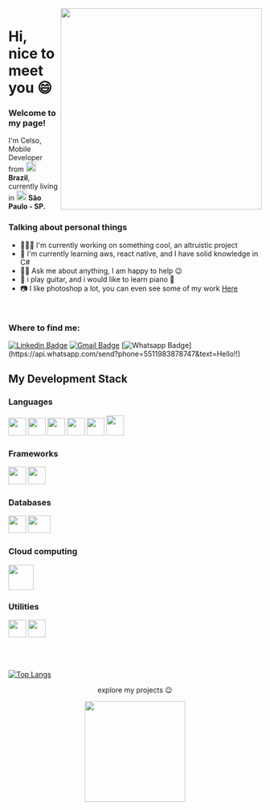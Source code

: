 <img align="right" width="400" height="400" src="https://raw.githubusercontent.com/urielcaire/aprendamd/master/imgs/solaire.gif">

<h1>Hi, nice to meet you 😄</h1> 

<h3>Welcome to my page!</h3>
<p>I'm Celso, Mobile Developer from <img src="https://cdn.countryflags.com/thumbs/brazil/flag-round-250.png" width=20 height=20> <b>Brazil</b>, 
currently living in <img src="https://upload.wikimedia.org/wikipedia/commons/thumb/1/1a/Bras%C3%A3o_do_estado_de_S%C3%A3o_Paulo.svg/1200px-Bras%C3%A3o_do_estado_de_S%C3%A3o_Paulo.svg.png" width=20 height=20> <b>São Paulo - SP.</b></p>

<h3>Talking about personal things</h3>
<ul>
  <li>👨🏻‍💻 I'm currently working on something cool, an altruistic project</li>
  <li>🌱 I'm currently learning aws, react native, and I have solid knowledge in C# </li>
  <li>🧏🏼 Ask me about anything, I am happy to help 😉</li>
  <li>🎸 i play guitar, and i would like to learn piano 🎹</li>
  <li>📷 I like photoshop a lot, you can even see some of my work <a href="https://www.deviantart.com/nearghale">Here</a></li>
</ul>
</br>

<h3>Where to find me:</h3>

  [![Linkedin Badge](https://img.shields.io/badge/-LinkedIn-blue?style=flat-square&logo=Linkedin&logoColor=white&link=https://www.linkedin.com/in/celsoavelinoaraujo/)](https://www.linkedin.com/in/celsoavelinoaraujo/)
   [![Gmail Badge](https://img.shields.io/badge/-Gmail-c14438?style=flat-square&logo=Gmail&logoColor=white&link=mailto:celsodeveloper13@gmail.com&link=mailto:celsodeveloper13@gmail.com)](mailto:celsodeveloper13@gmail.com)
   [![Whatsapp Badge](https://img.shields.io/badge/-Whatsapp-4CA143?style=flat-square&labelColor=4CA143&logo=whatsapp&logoColor=white&link=https://api.whatsapp.com/send?phone=5511983878747&text=Hello!)](https://api.whatsapp.com/send?phone=5511983878747&text=Hello!!)
   
<h2>My Development Stack</h2>
   
<h3>Languages</h3>
<p>
<code><img src="https://cdn.iconscout.com/icon/free/png-512/c-programming-569564.png" width=35 height=35/></code>
<code><img src="https://cdn.iconscout.com/icon/free/png-512/csharp-1-1175241.png" width=35 height=35/></code>
<code><img src="https://pcodinomebzero.neocities.org/Imagens/javascript1.png" width=35 height=35/></code>
<code><img src="https://images.vexels.com/media/users/3/166401/isolated/preview/b82aa7ac3f736dd78570dd3fa3fa9e24-iacute-cone-da-linguagem-de-programa-ccedil-atilde-o-java-by-vexels.png" width=35 height=35/></code>
<code><img src="https://image.flaticon.com/icons/png/512/732/732212.png" width=35 height=35/></code>
<code><img src="https://cdn.iconscout.com/icon/free/png-256/css-118-569410.png" width=35 height=40/></p></code>

<h3>Frameworks</h3>
<p>
<code><img src="https://appmasters.io/static/react-47ce6e77f039020ee2e76a10c1e988e9.png" width=35 height=35/></code>
<code><img src="https://upload.wikimedia.org/wikipedia/commons/thumb/e/ee/.NET_Core_Logo.svg/1200px-.NET_Core_Logo.svg.png" width=35 height=35/></code>
</p> 

<h3>Databases</h3>
 <p>
  <code><img src="https://img.icons8.com/color/452/mongodb.png" width=35 height=35 /></code>
<code><img src="https://img.icons8.com/color/452/microsoft-sql-server.png" width=45 height=35 /></code>
</p>

<h3>Cloud computing</h3>
 <p>
<code><img src="https://futurumresearch.com/wp-content/uploads/2020/01/aws-logo.png" width=50 height=50 /></code>
</p>
  
<h3>Utilities</h3>
 <p>
<code><img src="https://seeklogo.com/images/P/postman-logo-F43375A2EB-seeklogo.com.png" width=35 height=35 /></code>
<code><img src="https://icons.iconarchive.com/icons/papirus-team/papirus-apps/512/insomnia-icon.png" width=35 height=35 /></code>
</p>

</br>
</br>

[![Top Langs](https://github-readme-stats.vercel.app/api/top-langs/?username=nearghale&layout=compact&show_icons=true&bg_color=ffffff&icon_color=161616&text_color=161616)](https://github.com/anuraghazra/github-readme-stats)

<p align="center">
explore my projects 😉
</p>
 

<p align="center">
  <img width="200" height="200" src="https://media3.giphy.com/media/ZCHGgJc3zKM3w7Ds8l/giphy.gif?cid=ecf05e479bba78ab8497a56c806d9826181959ed57ac933d&rid=giphy.gif" />
</p>
